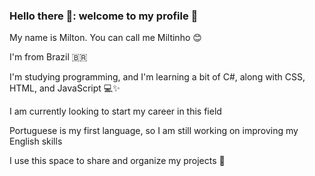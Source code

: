 ### Hello there 👋: welcome to my profile 💜
My name is Milton. You can call me Miltinho 😊

I'm from Brazil 🇧🇷 

I'm studying programming, and I'm learning a bit of C#, along with CSS, HTML, and JavaScript 💻✨

I am currently looking to start my career in this field 

Portuguese is my first language, so I am still working on improving my English skills

I use this space to share and organize my projects 📂
